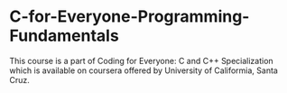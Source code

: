 # C-for-Everyone-Programming-Fundamentals
This course is a part of Coding for Everyone: C and C++ Specialization which is available on coursera offered by University of Califormia, Santa Cruz.
